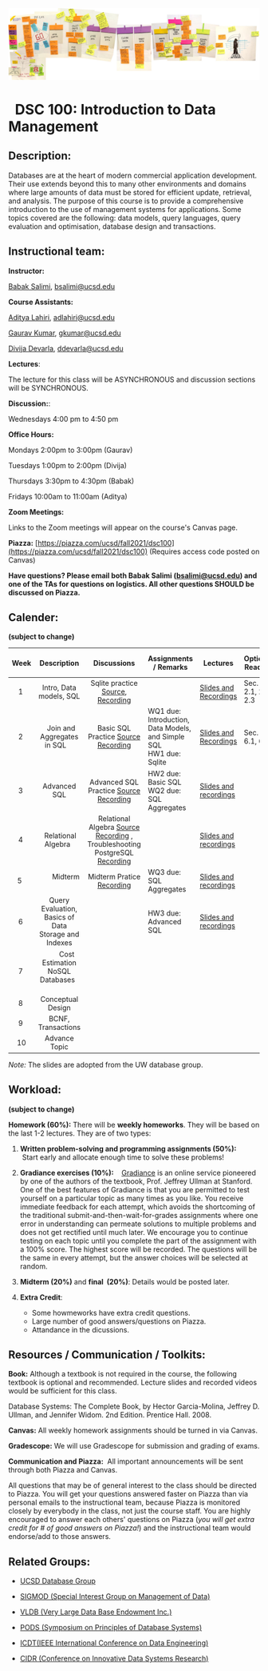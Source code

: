 ![The_Data_Lifecycle](fig/The_Data_Lifecycle.jpg)

#   DSC 100: Introduction to Data Management



## Description:

Databases are at the heart of modern commercial application development. Their use extends beyond this to many other environments and domains where large amounts of data must be stored for efficient update, retrieval, and analysis. The purpose of this course is to provide a comprehensive introduction to the use of management systems for applications. Some topics covered are the following: data models, query languages, query evaluation and optimisation,  database design and transactions. 



## Instructional team:

**Instructor:**

[Babak Salimi](https://bsalimi.github.io/), bsalimi@ucsd.edu

**Course Assistants:**

[Aditya Lahiri](https://adityalahiri.github.io/), [adlahiri@ucsd.edu](mailto:adlahiri@ucsd.edu) 

[Gaurav Kumar](https://github.com/gaurav5590), [gkumar@ucsd.edu](mailto:gkumar@ucsd.edu)

[Divija Devarla](https://in.linkedin.com/in/divija-devarla-7b8103ab), [ddevarla@ucsd.edu](mailto:ddevarla@ucsd.edu)

**Lectures**:

The lecture for this class will be ASYNCHRONOUS and discussion sections will be SYNCHRONOUS. 

**Discussion:**: 

Wednesdays 4:00 pm to 4:50 pm 

**Office Hours:**



Mondays     2:00pm  to 3:00pm     (Gaurav) 

Tuesdays    1:00pm  to 2:00pm      (Divija)

Thursdays  3:30pm to 4:30pm       (Babak)

Fridays        10:00am to 11:00am   (Aditya)



**Zoom Meetings:** 

Links to the Zoom meetings will appear on the course's Canvas page.



**Piazza:** [https://piazza.com/ucsd/fall2021/dsc100](https://piazza.com/ucsd/fall2021/dsc100) (Requires access code posted on Canvas)

**Have questions? Please email both Babak Salimi (bsalimi@ucsd.edu) and one of the TAs for questions on logistics. All other questions SHOULD be discussed on Piazza.**



## **Calender:**

**(subject to change)**

| Week |           Description           | Discussions | **Assignments / Remarks** | Lectures | **Optional Reading** |
| :--: | :-----------------------------: | :----: | ----- | --------------- | ---- |
|  1   | Intro, Data models, SQL | Sqlite practice [Source](https://drive.google.com/file/d/1hPmCCTVhdDo1vJKnZsJIR04oaWLwvbVw/view?usp=sharing), [Recording](https://drive.google.com/file/d/1bAu5O5ZkWtZtG_9pbExv30p4-y3rPmYj/view?usp=sharing) |       | [Slides and Recordings](Lectures/lec01.md) | Sec. 2.1, 2.2, 2.3 |
|  2   |   Join and Aggregates in SQL    | Basic SQL Practice [Source](https://piazza.com/class/kti1j0n6qv51du?cid=100) [Recording](https://ucsd.zoom.us/rec/play/PxQ_vZ0oEYXuPsSycxJwmE5jPMFu7MwtdUc9T1-hBYejjbcn-qh2lraxrFHTH39PZ7QEzAGkssKy1GJw.bg960idHpaoO1zhY) | WQ1 due: Introduction, Data Models, and Simple SQL  <br />HW1 due: Sqlite | [Slides and Recordings](Lectures/lec02.md) | Sec. 6.1, 6.2 |
|  3   | Advanced SQL | Advanced SQL Practice [Source](https://piazza.com/class/kti1j0n6qv51du?cid=159) [Recording](https://ucsd.zoom.us/rec/play/2-mk2dLJ8NXjr_YktydECyKcKAn12Wxh40qRquG8S1VDPGQf-6k5KN-iNaVCJsVc3UYfjwyctIZKParE.xA0ymYbsUrKrxlIN) | HW2 due: Basic SQL <br />WQ2 due: SQL Aggregates | [Slides and recordings](./Lectures/lec03.md) |  |
|  4   |  Relational Algebra  | Relational Algebra [Source](https://piazza.com/redirect/s3?bucket=uploads&prefix=paste%2Fkti1ku2x6td1p0%2F903b05e3a1546a1f4b010277c194aa311676d9f18dd44b72115228a660a81439%2FRelational_Algebra.zip) [Recording](https://ucsd.zoom.us/rec/play/yl1KfQPMa21KRUM3Zkamh8JXpkslSgPcS5by9Lcz4BfNG1mbT9NSq_2RR0qT66NrOGNo_HtiqiyCqcLH.UDllfxlH0ltNALws) ,     Troubleshooting PostgreSQL [Recording]([https://ucsd.zoom.us/rec/share/a9yg8DMTlGLBW4AfYDdGBAGgRXXjv4s3bsrfwdxAg9XDWo1mV6VJ69yfkCE_cIKW.BYNBEM4pTD_SOrjt](https://urldefense.proofpoint.com/v2/url?u=https-3A__ucsd.zoom.us_rec_share_a9yg8DMTlGLBW4AfYDdGBAGgRXXjv4s3bsrfwdxAg9XDWo1mV6VJ69yfkCE-5FcIKW.BYNBEM4pTD-5FSOrjt&d=DwQFAg&c=-35OiAkTchMrZOngvJPOeA&r=BMZcSMPm7tho8CPnV6FIMA&m=qbWjlFL6g3EHRc6d9tyOyIEZk_TDY-qUFbK8QZ8wk_4&s=fZjhu_Jks7jvFRsjQn3hw8oxj4NXkTsXK-VswF5YM-8&e=)) |  | [Slides and recordings](./Lectures/lec04.md) |  |
| 5  |        Midterm        | Midterm Pratice [Recording](https://ucsd.zoom.us/rec/play/5zvL91v89AjWAW2COicPZW7CatdYYnUzX6Txsr5j8aWbWqsbvoxzBV5nY0cMFaqTD56GecJsy_VgW7FU.rt08h2wj3OqyKXdz) | WQ3 due: SQL Aggregates | [Slides and recordings](./Lectures/lec05.md) |  |
|  6   | Query Evaluation, Basics of Data Storage and Indexes |  | HW3 due: Advanced SQL | [Slides and recordings](./Lectures/lec07.md) |  |
|  7   |         Cost Estimation <br /> NoSQL Databases         |  |  |  |  |
|  8   | Conceptual Design |  |  |  |  |
|  9  | BCNF, Transactions |  |  |  |  |
| 10 | Advance Topic |  |  |  |  |

*Note:*  The slides are adopted from the UW database group. 



## Workload:

**(subject to change)**

**Homework (60%):** There will be **weekly homeworks**. They will be based on the last 1-2 lectures. They are of two types:

1. **Written problem-solving and programming assignments (50%):**
   Start early and allocate enough time to solve these problems! 
2. **Gradiance exercises (10%):**
   [Gradiance](https://www.gradiance.com/) is an online service pioneered by one of the authors of the textbook, Prof. Jeffrey Ullman at Stanford. One of the best features of Gradiance is that you are permitted to test yourself on a particular topic as many times as you like. You receive immediate feedback for each attempt, which avoids the shortcoming of the traditional submit-and-then-wait-for-grades assignments where one error in understanding can permeate solutions to multiple problems and does not get rectified until much later. We encourage you to continue testing on each topic until you complete the part of the assignment with a 100% score. The highest score will be recorded. The questions will be the same in every attempt, but the answer choices will be selected at random. 
3. **Midterm (20%)** and **final  (20%)**: Details would be posted later.
5. **Extra Credit**: 

   - Some howmeworks have extra credit questions.
   - Large number of good answers/questions on Piazza.  
   - Attandance in the dicussions. 
## Resources / Communication / Toolkits:

**Book:** Although a textbook is not required in the course, the following textbook is optional and recommended. Lecture slides and recorded videos would be sufficient for this class.

Database Systems: The Complete Book, by Hector Garcia-Molina, Jeffrey D. Ullman, and Jennifer Widom. 2nd Edition. Prentice Hall. 2008.

**Canvas:** All weekly homework assignments should be turned in via Canvas.

**Gradescope:** We will use Gradescope for submission and grading of exams.

**Communication and Piazza:**  All important announcements will be sent through both Piazza and Canvas.

All questions that may be of general interest to the class should be directed to Piazza. You will get your questions answered faster on Piazza than via personal emails to the instructional team, because Piazza is monitored closely by everybody in the class, not just the course staff. You are highly encouraged to answer each others' questions on Piazza (*you will get extra credit for # of good answers on Piazza!*) and the instructional team would endorse/add to those answers.



## Related Groups:

- [UCSD Database Group](https://dbucsd.github.io/)

- [SIGMOD (Special Interest Group on Management of Data)](https://www.google.com/url?q=https%3A%2F%2Fsigmod.org%2F&sa=D&sntz=1&usg=AFQjCNEv9sM8CpuOZ7oxWFX_20353W6NZw)

- [VLDB (Very Large Data Base Endowment Inc.)](https://www.google.com/url?q=https%3A%2F%2Fwww.vldb.org%2F&sa=D&sntz=1&usg=AFQjCNEN7a3TJIOhpq3OC7bw9DKWHhki-w)

- [PODS (Symposium on Principles of Database Systems)](https://www.google.com/url?q=https%3A%2F%2Fsigmod.org%2Fpods%2F&sa=D&sntz=1&usg=AFQjCNEy52V8Padws9vrgz2GoFYinNgG9Q)

- [ICDT(IEEE International Conference on Data Engineering)](http://ieee-icde.org/)

- [CIDR (Conference on Innovative Data Systems Research)](http://www.google.com/url?q=http%3A%2F%2Fcidrdb.org%2F&sa=D&sntz=1&usg=AFQjCNHZ5MTU545Lei9xcYfQR9fHHLan5w)